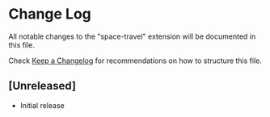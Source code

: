 # Change Log

All notable changes to the "space-travel" extension will be documented in this file.

Check [Keep a Changelog](http://keepachangelog.com/) for recommendations on how to structure this file.

## [Unreleased]

- Initial release
